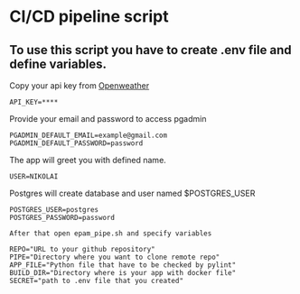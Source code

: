 CI/CD pipeline script
===
To use this script you have to create .env file and define variables.
---
Copy your api key from [Openweather](https://openweathermap.org/api)
```
API_KEY=****
```
Provide your email and password to access pgadmin
```
PGADMIN_DEFAULT_EMAIL=example@gmail.com
PGADMIN_DEFAULT_PASSWORD=password
```
The app will greet you with defined name.
```
USER=NIKOLAI
```

Postgres will create database and user named $POSTGRES_USER
```
POSTGRES_USER=postgres
POSTGRES_PASSWORD=password

After that open epam_pipe.sh and specify variables

REPO="URL to your github repository"
PIPE="Directory where you want to clone remote repo"
APP_FILE="Python file that have to be checked by pylint"
BUILD_DIR="Directory where is your app with docker file"
SECRET="path to .env file that you created"